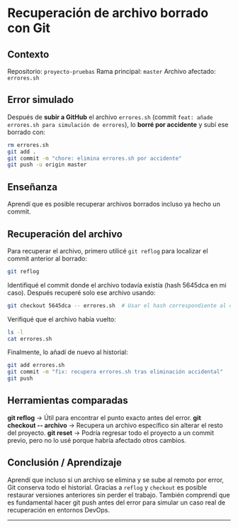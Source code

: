 # Recuperación de archivo borrado con Git

## Contexto
Repositorio: `proyecto-pruebas` 
Rama principal: `master`
Archivo afectado: `errores.sh`

## Error simulado
Después de **subir a GitHub** el archivo `errores.sh` (commit `feat: añade errores.sh
 para simulación de errores`), lo **borré por accidente** y subí ese borrado con:
```bash
rm errores.sh
git add .
git commit -m "chore: elimina errores.sh por accidente"
git push -u origin master
```
## Enseñanza
Aprendí que es posible recuperar archivos borrados incluso ya hecho un commit. 

## Recuperación del archivo

Para recuperar el archivo, primero utilicé `git reflog` para localizar el commit anterior al borrado:

```bash
git reflog
```

Identifiqué el commit donde el archivo todavía existía (hash 5645dca en mi caso).
Después recuperé solo ese archivo usando:

```bash
git checkout 5645dca -- errores.sh  # Usar el hash correspondiente al commit donde existía el archivo, en este caso 5645dca
```

Verifiqué que el archivo había vuelto:

```bash
ls -l
cat errores.sh
```

Finalmente, lo añadí de nuevo al historial:

```bash
git add errores.sh
git commit -m "fix: recupera errores.sh tras eliminación accidental"
git push
```

## Herramientas comparadas

**git reflog** → Útil para encontrar el punto exacto antes del error.
**git checkout <hash> -- archivo** → Recupera un archivo específico sin alterar el resto del proyecto.
**git reset** → Podría regresar todo el proyecto a un commit previo, pero no lo usé porque habría afectado otros cambios.

## Conclusión / Aprendizaje

Aprendí que incluso si un archivo se elimina y se sube al remoto por error, Git conserva todo el historial.
Gracias a `reflog` y `checkout` es posible restaurar versiones anteriores sin perder el trabajo.
También comprendí que es fundamental hacer git push antes del error para simular un caso real de recuperación en entornos DevOps.


---





